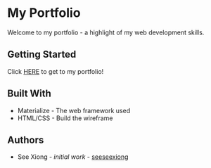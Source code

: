 # My Portfolio
Welcome to my portfolio - a highlight of my web development skills. 

## Getting Started
Click [HERE](https://seeseexiong.github.io/Portfolio-V3/) to get to my portfolio!

## Built With
* Materialize - The web framework used
* HTML/CSS - Build the wireframe

## Authors
* See Xiong - _initial work_ - [seeseexiong]( https://github.com/seeseexiong)
